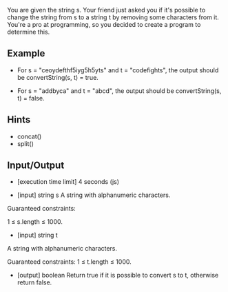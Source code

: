 You are given the string s. Your friend just asked you if it's possible to change the string from s to a string t by removing some characters from it. You're a pro at programming, so you decided to create a program to determine this.

## Example

* For s = "ceoydefthf5iyg5h5yts" and t = "codefights", the output should be convertString(s, t) = true.

* For s = "addbyca" and t = "abcd", the output should be convertString(s, t) = false.

## Hints

* concat()
* split()

## Input/Output

* [execution time limit] 4 seconds (js)

* [input] string s A string with alphanumeric characters.

Guaranteed constraints:

1 ≤ s.length ≤ 1000.

* [input] string t

A string with alphanumeric characters.

Guaranteed constraints: 1 ≤ t.length ≤ 1000.

* [output] boolean Return true if it is possible to convert s to t, otherwise return false.